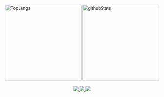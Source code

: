 <p align="left"> 
  <img alt="TopLangs" height="250px" src="https://github-readme-stats.vercel.app/api/top-langs/?username=mizu-orient&theme=transparent"/>
  <img alt="githubStats" height="250px" src="https://github-readme-stats.vercel.app/api?username=mizu-orient&theme=transparent&show_icons=ture"/>
</p>

<p align="center">
  <a href="https://skillicons.dev">
    <img src="https://skillicons.dev/icons?i=git,gitlab,docker,nginx,mysql,postgres,sqlite" />
  </a>
  <a href="https://skillicons.dev">
    <img src="https://skillicons.dev/icons?i=linux,aws,gcp,azure,raspberrypi" />
  </a>
  <a href="https://skillicons.dev">
    <img src="https://skillicons.dev/icons?i=c,c++,py,html,css,js,nodejs" />
  </a>
</p>